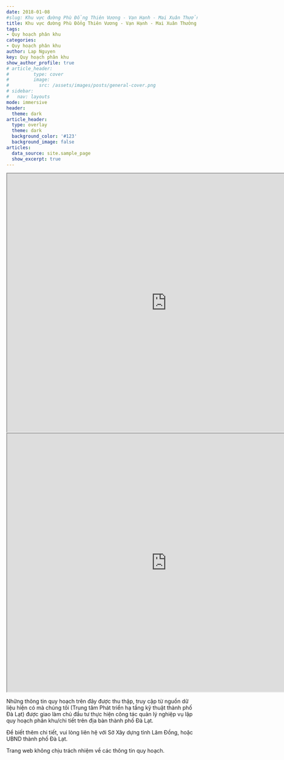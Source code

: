 ```yaml
---
date: 2018-01-08
#slug: Khu vực đường Phù Đổng Thiên Vương - Vạn Hạnh - Mai Xuân Thưởng - Võ Trường Toản (Khu B7)
title: Khu vực đường Phù Đổng Thiên Vương - Vạn Hạnh - Mai Xuân Thưởng - Võ Trường Toản (Khu B7)
tags:
- Quy hoạch phân khu
categories:
- Quy hoạch phân khu
author: Lap Nguyen
key: Quy hoạch phân khu
show_author_profile: true
# article_header:
#         type: cover
#         image:  
#           src: /assets/images/posts/general-cover.png
# sidebar:
#   nav: layouts
mode: immersive
header:
  theme: dark
article_header:
  type: overlay
  theme: dark
  background_color: '#123'
  background_image: false
articles:
  data_source: site.sample_page
  show_excerpt: true
---
```


<iframe src="https://drive.google.com/file/d/1NjSP5PxRPpKUBzZBFVogiFsIdECoJxgE/preview" width="840" height="680"></iframe>
<!--more-->
<iframe src="https://drive.google.com/file/d/1MMVLwnkMomKJ8q6leZCcA94O8wAHTXz9/preview" width="840" height="680"></iframe>

Những thông tin quy hoạch trên đây được thu thập, truy cập từ nguồn dữ liệu hiện có mà chúng tôi (Trung tâm Phát triển hạ tầng kỹ thuật thành phố Đà Lạt) được giao làm chủ đầu tư thực hiện công tác quản lý nghiệp vụ lập quy hoạch phân khu/chi tiết trên địa bàn thành phố Đà Lạt.

Để biết thêm chi tiết, vui lòng liên hệ với Sở Xây dựng tỉnh Lâm Đồng, hoặc UBND thành phố Đà Lạt.

Trang web không chịu trách nhiệm về các thông tin quy hoạch.
